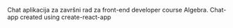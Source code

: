Chat aplikacija za završni rad za front-end developer course Algebra.
Chat-app created using create-react-app

